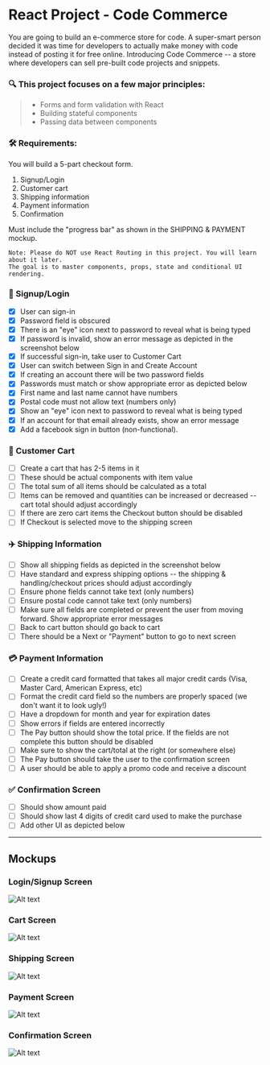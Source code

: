 # React Project - Code Commerce

You are going to build an e-commerce store for code. A super-smart person decided it was time for developers to actually make money with code instead of posting it for free online. Introducing Code Commerce -- a store where developers can sell pre-built code projects and snippets.

### 🔍 This project focuses on a few major principles:

> - Forms and form validation with React
> - Building stateful components
> - Passing data between components

### 🛠 Requirements:

You will build a 5-part checkout form.

1. Signup/Login
2. Customer cart
3. Shipping information
4. Payment information
5. Confirmation

Must include the "progress bar" as shown in the SHIPPING & PAYMENT mockup.

```
Note: Please do NOT use React Routing in this project. You will learn about it later.
The goal is to master components, props, state and conditional UI rendering.
```

### :busts_in_silhouette: Signup/Login

- [x] User can sign-in
- [x] Password field is obscured
- [x] There is an "eye" icon next to password to reveal what is being typed
- [x] If password is invalid, show an error message as depicted in the screenshot below
- [x] If successful sign-in, take user to Customer Cart
- [x] User can switch between Sign in and Create Account
- [x] If creating an account there will be two password fields
- [x] Passwords must match or show appropriate error as depicted below
- [x] First name and last name cannot have numbers
- [x] Postal code must not allow text (numbers only)
- [x] Show an "eye" icon next to password to reveal what is being typed
- [x] If an account for that email already exists, show an error message
- [x] Add a facebook sign in button (non-functional).

### :shopping_cart: Customer Cart

- [ ] Create a cart that has 2-5 items in it
- [ ] These should be actual components with item value
- [ ] The total sum of all items should be calculated as a total
- [ ] Items can be removed and quantities can be increased or decreased -- cart total should adjust accordingly
- [ ] If there are zero cart items the Checkout button should be disabled
- [ ] If Checkout is selected move to the shipping screen

### :airplane: Shipping Information

- [ ] Show all shipping fields as depicted in the screenshot below
- [ ] Have standard and express shipping options -- the shipping & handling/checkout prices should adjust accordingly
- [ ] Ensure phone fields cannot take text (only numbers)
- [ ] Ensure postal code cannot take text (only numbers)
- [ ] Make sure all fields are completed or prevent the user from moving forward. Show appropriate error messages
- [ ] Back to cart button should go back to cart
- [ ] There should be a Next or "Payment" button to go to next screen

### :credit_card: Payment Information

- [ ] Create a credit card formatted that takes all major credit cards (Visa, Master Card, American Express, etc)
- [ ] Format the credit card field so the numbers are properly spaced (we don't want it to look ugly!)
- [ ] Have a dropdown for month and year for expiration dates
- [ ] Show errors if fields are entered incorrectly
- [ ] The Pay button should show the total price. If the fields are not complete this button should be disabled
- [ ] Make sure to show the cart/total at the right (or somewhere else)
- [ ] The Pay button should take the user to the confirmation screen
- [ ] A user should be able to apply a promo code and receive a discount

### :white_check_mark: Confirmation Screen

- [ ] Should show amount paid
- [ ] Should show last 4 digits of credit card used to make the purchase
- [ ] Add other UI as depicted below

---

## Mockups

### Login/Signup Screen

![Alt text](https://files.cdn.thinkific.com/file_uploads/88925/images/e70/22d/709/1.png 'Login/Signup Screen')

### Cart Screen

![Alt text](https://files.cdn.thinkific.com/file_uploads/88925/images/f56/3c6/e25/2.png?width=1920 'Cart Screen')

### Shipping Screen

![Alt text](https://files.cdn.thinkific.com/file_uploads/88925/images/a2b/785/b19/3.png 'Shipping Screen')

### Payment Screen

![Alt text](https://files.cdn.thinkific.com/file_uploads/88925/images/a62/250/95d/4.png 'Payment Screen')

### Confirmation Screen

![Alt text](https://files.cdn.thinkific.com/file_uploads/88925/images/cb3/e52/b92/5.png 'Confirmation Screen')

